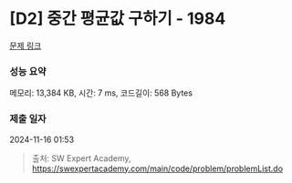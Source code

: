 # [D2] 중간 평균값 구하기 - 1984 

[문제 링크](https://swexpertacademy.com/main/code/problem/problemDetail.do?contestProbId=AV5Pw_-KAdcDFAUq) 

### 성능 요약

메모리: 13,384 KB, 시간: 7 ms, 코드길이: 568 Bytes

### 제출 일자

2024-11-16 01:53



> 출처: SW Expert Academy, https://swexpertacademy.com/main/code/problem/problemList.do